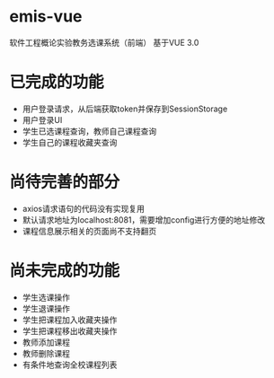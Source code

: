 # emis-vue
 软件工程概论实验教务选课系统（前端）
 基于VUE 3.0

# 已完成的功能
* 用户登录请求，从后端获取token并保存到SessionStorage
* 用户登录UI
* 学生已选课程查询，教师自己课程查询
* 学生自己的课程收藏夹查询
 
# 尚待完善的部分
* axios请求语句的代码没有实现复用
* 默认请求地址为localhost:8081，需要增加config进行方便的地址修改
* 课程信息展示相关的页面尚不支持翻页

# 尚未完成的功能
* 学生选课操作
* 学生退课操作
* 学生把课程加入收藏夹操作
* 学生把课程移出收藏夹操作
* 教师添加课程
* 教师删除课程
* 有条件地查询全校课程列表
